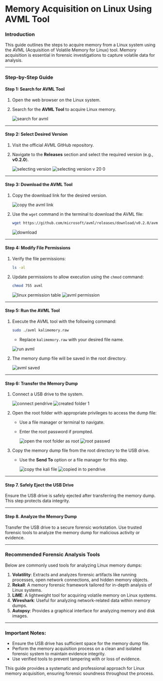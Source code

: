 # Memory Acquisition on Linux Using AVML Tool

### Introduction
This guide outlines the steps to acquire memory from a Linux system using the AVML (Acquisition of Volatile Memory for Linux) tool. Memory acquisition is essential in forensic investigations to capture volatile data for analysis.

---

### Step-by-Step Guide

#### Step 1: Search for AVML Tool
1. Open the web browser on the Linux system.
2. Search for the **AVML Tool** to acquire Linux memory.
   
   ![search for avml](https://github.com/user-attachments/assets/6f32cdb4-01d3-4952-b965-fd7e001da7a6)


---

#### Step 2: Select Desired Version
1. Visit the official AVML GitHub repository.
2. Navigate to the **Releases** section and select the required version (e.g., **v0.2.0**).
   
   ![selecting version](https://github.com/user-attachments/assets/6c5d4c3b-a3db-4093-9edd-2d4caf173f67)
   ![selecting version v 20 0](https://github.com/user-attachments/assets/e5cea437-b16c-4b1f-8fb5-b81e97f44071)


---

#### Step 3: Download the AVML Tool
1. Copy the download link for the desired version.
   
   ![copy the avml link](https://github.com/user-attachments/assets/7838fed4-587f-4029-95ce-39e758ec77ad)


2. Use the `wget` command in the terminal to download the AVML file:
   ```bash
   wget https://github.com/microsoft/avml/releases/download/v0.2.0/avml
   ```
   ![download](https://github.com/user-attachments/assets/f404fd41-0fd7-4fc9-a8d7-f392f598477e)


---

#### Step 4: Modify File Permissions
1. Verify the file permissions:
   ```bash
   ls -al
   ```
2. Update permissions to allow execution using the `chmod` command:
   ```bash
   chmod 755 avml
   ```

   
   ![linux permission table](https://github.com/user-attachments/assets/7fef6a4d-0e57-4a3e-a5e3-557160920ccd)
   ![avml permission](https://github.com/user-attachments/assets/772f55c6-a0ab-4639-89bd-43025140d851)


---

#### Step 5: Run the AVML Tool
1. Execute the AVML tool with the following command:
   ```bash
   sudo ./avml kalimemory.raw
   ```
   - Replace `kalimemory.raw` with your desired file name.
   
   ![run avml](https://github.com/user-attachments/assets/c4a80751-ace1-42ce-9ebd-585639e9ab93)

2. The memory dump file will be saved in the root directory.

   ![avml saved](https://github.com/user-attachments/assets/dad282da-2004-4c47-8544-ff504f131ecd)


---

#### Step 6: Transfer the Memory Dump

1. Connect a USB drive to the system.
   
     ![connect pendrive](https://github.com/user-attachments/assets/1bf74210-40ff-4333-9329-eeb9d1bf0927)
     ![created folder 1](https://github.com/user-attachments/assets/459e0242-c364-4004-a073-7be1adc376a8)

   
2. Open the root folder with appropriate privileges to access the dump file:
   - Use a file manager or terminal to navigate.
   - Enter the root password if prompted.
  
     ![open the root folder as root](https://github.com/user-attachments/assets/8377e0e4-3b91-4946-b138-507ddf6edfeb)
     ![root passwd](https://github.com/user-attachments/assets/18e42507-f8d0-434d-8b18-b8607d476381)

  
3. Copy the memory dump file from the root directory to the USB drive.
   - Use the **Send To** option or a file manager for this step.
   
     ![copy the kali file](https://github.com/user-attachments/assets/c46d31ed-1f6f-4da0-9db5-a0892a4b0947)
     ![copied in to pendrive](https://github.com/user-attachments/assets/99f05138-11c1-46b7-ab99-ab18fc50ccbf)

---

#### Step 7. Safely Eject the USB Drive
Ensure the USB drive is safely ejected after transferring the memory dump. This step protects data integrity.

---

#### Step 8. Analyze the Memory Dump
Transfer the USB drive to a secure forensic workstation. Use trusted forensic tools to analyze the memory dump for malicious activity or evidence.

---

### Recommended Forensic Analysis Tools

Below are commonly used tools for analyzing Linux memory dumps:

1. **Volatility**: Extracts and analyzes forensic artifacts like running processes, open network connections, and hidden memory objects.
2. **Rekall**: A memory forensic framework tailored for in-depth analysis of Linux systems.
3. **LiME**: A lightweight tool for acquiring volatile memory on Linux systems.
4. **Wireshark**: Useful for analyzing network-related data within memory dumps.
5. **Autopsy**: Provides a graphical interface for analyzing memory and disk images.

---

### Important Notes:
- Ensure the USB drive has sufficient space for the memory dump file.
- Perform the memory acquisition process on a clean and isolated forensic system to maintain evidence integrity.
- Use verified tools to prevent tampering with or loss of evidence.

This guide provides a systematic and professional approach for Linux memory acquisition, ensuring forensic soundness throughout the process.
